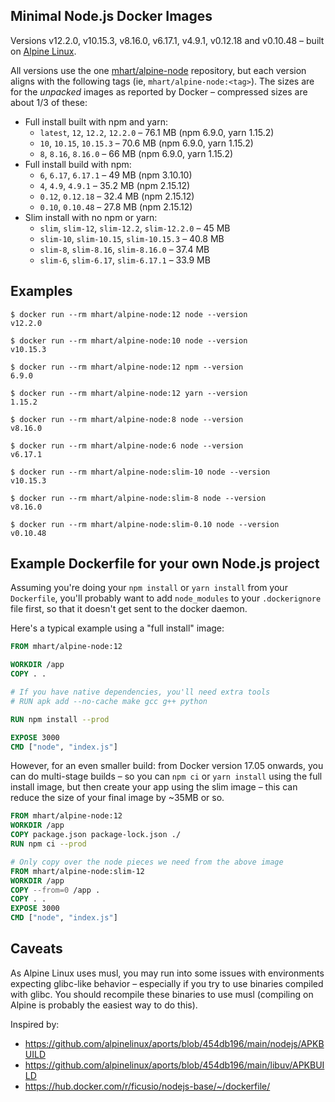 Minimal Node.js Docker Images
-----------------------------

Versions v12.2.0, v10.15.3, v8.16.0, v6.17.1, v4.9.1, v0.12.18 and v0.10.48 –
built on [Alpine Linux](https://alpinelinux.org/).

All versions use the one [mhart/alpine-node](https://hub.docker.com/r/mhart/alpine-node/) repository,
but each version aligns with the following tags (ie, `mhart/alpine-node:<tag>`). The sizes are for the
*unpacked* images as reported by Docker – compressed sizes are about 1/3 of these:

- Full install built with npm and yarn:
  - `latest`, `12`, `12.2`, `12.2.0` – 76.1 MB (npm 6.9.0, yarn 1.15.2)
  - `10`, `10.15`, `10.15.3` – 70.6 MB (npm 6.9.0, yarn 1.15.2)
  - `8`, `8.16`, `8.16.0` – 66 MB (npm 6.9.0, yarn 1.15.2)
- Full install build with npm:
  - `6`, `6.17`, `6.17.1` – 49 MB (npm 3.10.10)
  - `4`, `4.9`, `4.9.1` – 35.2 MB (npm 2.15.12)
  - `0.12`, `0.12.18` – 32.4 MB (npm 2.15.12)
  - `0.10`, `0.10.48` – 27.8 MB (npm 2.15.12)
- Slim install with no npm or yarn:
  - `slim`, `slim-12`, `slim-12.2`, `slim-12.2.0` – 45 MB
  - `slim-10`, `slim-10.15`, `slim-10.15.3` – 40.8 MB
  - `slim-8`, `slim-8.16`, `slim-8.16.0` – 37.4 MB
  - `slim-6`, `slim-6.17`, `slim-6.17.1` – 33.9 MB

Examples
--------

```console
$ docker run --rm mhart/alpine-node:12 node --version
v12.2.0

$ docker run --rm mhart/alpine-node:10 node --version
v10.15.3

$ docker run --rm mhart/alpine-node:12 npm --version
6.9.0

$ docker run --rm mhart/alpine-node:12 yarn --version
1.15.2

$ docker run --rm mhart/alpine-node:8 node --version
v8.16.0

$ docker run --rm mhart/alpine-node:6 node --version
v6.17.1

$ docker run --rm mhart/alpine-node:slim-10 node --version
v10.15.3

$ docker run --rm mhart/alpine-node:slim-8 node --version
v8.16.0

$ docker run --rm mhart/alpine-node:slim-0.10 node --version
v0.10.48
```

Example Dockerfile for your own Node.js project
-----------------------------------------------

Assuming you're doing your `npm install` or `yarn install` from your
`Dockerfile`, you'll probably want to add `node_modules` to your
`.dockerignore` file first, so that it doesn't get sent to the docker daemon.

Here's a typical example using a "full install" image:

```Dockerfile
FROM mhart/alpine-node:12

WORKDIR /app
COPY . .

# If you have native dependencies, you'll need extra tools
# RUN apk add --no-cache make gcc g++ python

RUN npm install --prod

EXPOSE 3000
CMD ["node", "index.js"]
```

However, for an even smaller build: from Docker version 17.05 onwards, you can
do multi-stage builds – so you can `npm ci` or `yarn install` using the
full install image, but then create your app using the slim image –
this can reduce the size of your final image by ~35MB or so.

```Dockerfile
FROM mhart/alpine-node:12
WORKDIR /app
COPY package.json package-lock.json ./
RUN npm ci --prod

# Only copy over the node pieces we need from the above image
FROM mhart/alpine-node:slim-12
WORKDIR /app
COPY --from=0 /app .
COPY . .
EXPOSE 3000
CMD ["node", "index.js"]
```

Caveats
-------

As Alpine Linux uses musl, you may run into some issues with environments
expecting glibc-like behavior – especially if you try to use binaries compiled
with glibc. You should recompile these binaries to use musl (compiling on
Alpine is probably the easiest way to do this).

Inspired by:

- https://github.com/alpinelinux/aports/blob/454db196/main/nodejs/APKBUILD
- https://github.com/alpinelinux/aports/blob/454db196/main/libuv/APKBUILD
- https://hub.docker.com/r/ficusio/nodejs-base/~/dockerfile/

